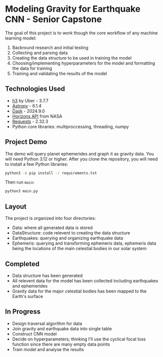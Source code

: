 # Modeling Gravity for Earthquake CNN - Senior Capstone
The goal of this project is to work though the core workflow of any machine learning model:
1. Backround research and initial testing
2. Collecting and parsing data
3. Creating the data structure to be used in training the model
4. Choosing/implementing hyperparameters for the model and formatting the data for training
5. Training and validating the results of the model
## Technologies Used
* [h3](https://h3geo.org/) by Uber - 3.7.7
* [Astropy](https://www.astropy.org/) - 6.1.4
* [Dask](https://www.dask.org/) - 2024.9.0
* [Horizons API](https://ssd.jpl.nasa.gov/horizons/) from NASA
* [Requests](https://pypi.org/project/requests/) - 2.32.3
* Python core libraries: multiproccessing, threading, numpy
## Project Demo
The demo will query planet ephemerides and graph it as gravity data. You will need Python 3.12 or higher. After you clone the repository, you will need to install a few Python libraries:
```bash
python3 -m pip install -r requirements.txt
```
Then run `main`:
```bash
python3 main.py
```
## Layout
The project is organized into four directories:
- Data: where all generated data is stored
- DataStructure: code relevent to creating the data structure
- Earthquakes: querying and organizing earthquake data
- Ephemeris: querying and transforming ephemeris data, ephemeris data being the locations of the main celestial bodies in our solar system
## Completed
- Data structure has been generated
- All relevent data for the model has been collected including earthquakes and ephemerides
- Gravity data for the major celestial bodies has been mapped to the Earth's surface
## In Progress
- Design traversal algorithm for data
- Join gravity and earthquake data into single table
- Construct CNN model
- Decide on hyperparameters; thinking I'll use the cyclical focal loss function since there are many empty data points
- Train model and analyse the results
